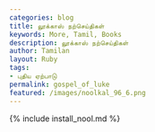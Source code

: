 ```yaml
---  
categories: blog  
title: லூக்காஸ் நற்செய்திகள்
keywords: More, Tamil, Books  
description: லூக்காஸ் நற்செய்திகள்
author: Tamilan  
layout: Ruby  
tags:     
- புதிய ஏற்பாடு
permalink: gospel_of_luke  
featured: /images/noolkal_96_6.png  
---  
```

{% include install_nool.md %}  
